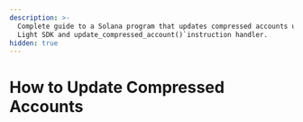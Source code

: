 ```yaml
---
description: >-
  Complete guide to a Solana program that updates compressed accounts using
  Light SDK and update_compressed_account()`instruction handler.
hidden: true
---
```


# How to Update Compressed Accounts

